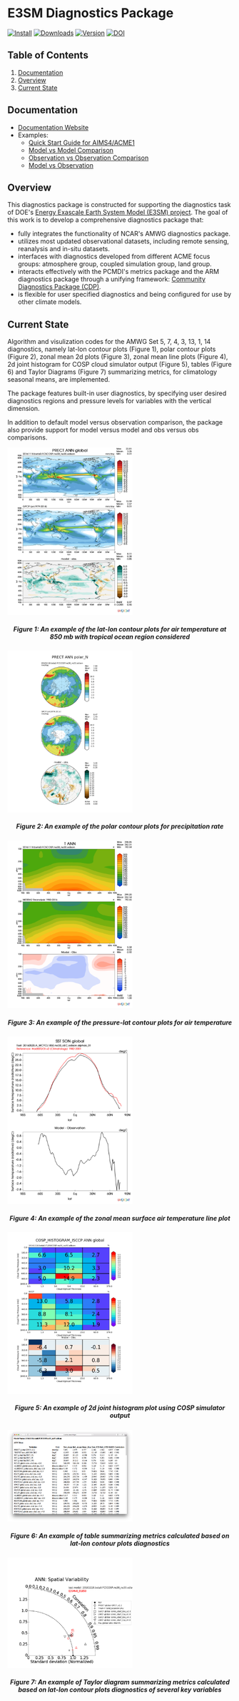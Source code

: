 # E3SM Diagnostics Package

[![Install](https://anaconda.org/acme/acme_diags/badges/installer/conda.svg)](https://anaconda.org/acme/acme_diags)
[![Downloads](https://anaconda.org/acme/acme_diags/badges/downloads.svg)](https://anaconda.org/acme/acme_diags)
[![Version](https://anaconda.org/acme/acme_diags/badges/version.svg)](https://anaconda.org/acme/acme_diags)
[![DOI](https://zenodo.org/badge/DOI/10.5281/zenodo.1009157.svg)](https://doi.org/10.5281/zenodo.1009157)


## Table of Contents
1. [Documentation](#doc)
2. [Overview](#overview)
3. [Current State](#current-state)

## Documentation <a name="doc"></a>
* [Documentation Website](https://acme-climate.github.io/acme_diags)
* Examples:
  * [Quick Start Guide for AIMS4/ACME1](https://acme-climate.github.io/acme_diags/docs/html/quick-guide-aims4.html)
  * [Model vs Model Comparison](https://github.com/ACME-Climate/acme_diags/blob/master/examples/model-vs-model/model-vs-model.ipynb)
  * [Observation vs Observation Comparison](https://github.com/ACME-Climate/acme_diags/blob/master/examples/obs-vs-obs/obs-vs-obs.ipynb)
  * [Model vs Observation](https://github.com/ACME-Climate/acme_diags/blob/master/examples/model-vs-obs/model-vs-obs.ipynb)

## Overview<a name="overview"></a>
This diagnostics package is constructed for supporting the diagnostics task of DOE's [Energy Exascale Earth System Model (E3SM) project](https://climatemodeling.science.energy.gov/projects/accelerated-climate-modeling-energy). The goal of this work is to develop a comprehensive diagnostics package that:

* fully integrates the functionality of NCAR's AMWG diagnostics package.
* utilizes most updated observational datasets, including remote sensing, reanalysis and in-situ datasets. 
* interfaces with diagnostics developed from different ACME focus groups: atmosphere group, coupled simulation group, land group.
* interacts effectively with the PCMDI's metrics package and the ARM diagnostics package through a unifying framework: [Community Diagnostics Package (CDP)](https://github.com/UV-CDAT/cdp).
* is flexible for user specified diagnostics and being configured for use by other climate models.

## Current State <a name="current-state"></a>
Algorithm and visulization codes for the AMWG Set 5, 7, 4, 3, 13, 1, 14 diagnostics, namely lat-lon contour plots (Figure 1), polar contour plots (Figure 2), zonal mean 2d plots (Figure 3), zonal mean line plots (Figure 4), 2d joint histogram for COSP cloud simulator output (Figure 5), tables (Figure 6) and Taylor Diagrams (Figure 7) summarizing metrics, for climatology seasonal means, are implemented. 

The package features built-in user diagnostics, by specifying user desired diagnostics regions and pressure levels for variables with the vertical dimension. 

In addition to default model versus observation comparison, the package also provide support for model versus model and obs versus obs comparisons. 

<img src="misc/example_fig1.png" alt="Figure1" style="width: 280px;"/>
<h5 align="center">Figure 1: An example of the lat-lon contour plots for air temperature at 850 mb with tropical ocean region considered</h5> 

<img src="misc/example_fig2.png" alt="Figure2" style="width: 280px;"/>
<h5 align="center">Figure 2: An example of the polar contour plots for precipitation rate</h5> 

<img src="misc/example_fig3.png" alt="Figure3" style="width: 280px;"/>
<h5 align="center">Figure 3: An example of the pressure-lat contour plots for air temperature </h5> 

<img src="misc/example_fig4.png" alt="Figure4" style="width: 280px;"/>
<h5 align="center">Figure 4: An example of the zonal mean surface air temperature line plot </h5> 

<img src="misc/example_fig5.png" alt="Figure5" style="width: 280px;"/>
<h5 align="center">Figure 5: An example of 2d joint histogram plot using COSP simulator output</h5>

<img src="misc/example_fig6.png" alt="Figure6" style="width: 280px;"/>
<h5 align="center">Figure 6: An example of table summarizing metrics calculated based on lat-lon contour plots diagnostics</h5>

<img src="misc/example_fig7.png" alt="Figure7" style="width: 280px;"/>
<h5 align="center">Figure 7: An example of Taylor diagram summarizing metrics calculated based on lat-lon contour plots diagnostics of several key variables</h5>


